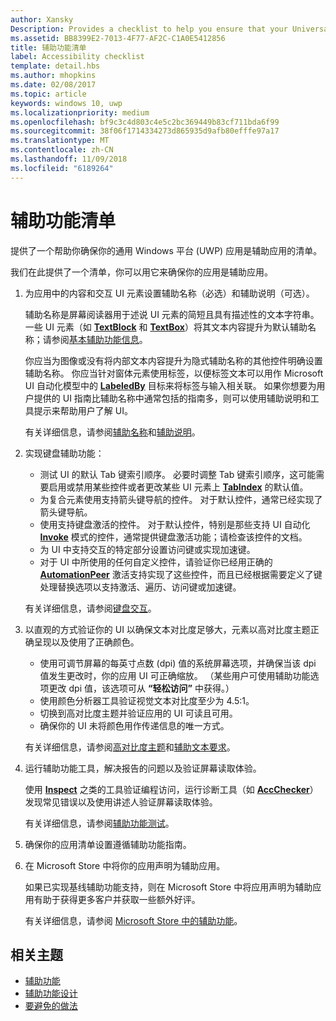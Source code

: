 ```yaml
---
author: Xansky
Description: Provides a checklist to help you ensure that your Universal Windows Platform (UWP) app is accessible.
ms.assetid: BB8399E2-7013-4F77-AF2C-C1A0E5412856
title: 辅助功能清单
label: Accessibility checklist
template: detail.hbs
ms.author: mhopkins
ms.date: 02/08/2017
ms.topic: article
keywords: windows 10, uwp
ms.localizationpriority: medium
ms.openlocfilehash: bf9c3c4d803c4e5c2bc369449b83cf711bda6f99
ms.sourcegitcommit: 38f06f1714334273d865935d9afb80efffe97a17
ms.translationtype: MT
ms.contentlocale: zh-CN
ms.lasthandoff: 11/09/2018
ms.locfileid: "6189264"
---
```

# <a name="accessibility-checklist"></a>辅助功能清单



提供了一个帮助你确保你的通用 Windows 平台 (UWP) 应用是辅助应用的清单。

我们在此提供了一个清单，你可以用它来确保你的应用是辅助应用。

1.  为应用中的内容和交互 UI 元素设置辅助名称（必选）和辅助说明（可选）。

    辅助名称是屏幕阅读器用于述说 UI 元素的简短且具有描述性的文本字符串。 一些 UI 元素（如 [**TextBlock**](https://msdn.microsoft.com/library/windows/apps/BR209652) 和 [**TextBox**](https://msdn.microsoft.com/library/windows/apps/BR209683)）将其文本内容提升为默认辅助名称；请参阅[基本辅助功能信息](basic-accessibility-information.md#name_from_inner_text)。

    你应当为图像或没有将内部文本内容提升为隐式辅助名称的其他控件明确设置辅助名称。 你应当针对窗体元素使用标签，以便标签文本可以用作 Microsoft UI 自动化模型中的 [**LabeledBy**](https://msdn.microsoft.com/library/windows/apps/Hh759769) 目标来将标签与输入相关联。 如果你想要为用户提供的 UI 指南比辅助名称中通常包括的指南多，则可以使用辅助说明和工具提示来帮助用户了解 UI。

    有关详细信息，请参阅[辅助名称](basic-accessibility-information.md#accessible_name)和[辅助说明](basic-accessibility-information.md)。

2.  实现键盘辅助功能：

    * 测试 UI 的默认 Tab 键索引顺序。 必要时调整 Tab 键索引顺序，这可能需要启用或禁用某些控件或者更改某些 UI 元素上 [**TabIndex**](https://msdn.microsoft.com/library/windows/apps/BR209461) 的默认值。
    * 为复合元素使用支持箭头键导航的控件。 对于默认控件，通常已经实现了箭头键导航。
    * 使用支持键盘激活的控件。 对于默认控件，特别是那些支持 UI 自动化 [**Invoke**](https://msdn.microsoft.com/library/windows/apps/BR242582) 模式的控件，通常提供键盘激活功能；请检查该控件的文档。
    * 为 UI 中支持交互的特定部分设置访问键或实现加速键。
    * 对于 UI 中所使用的任何自定义控件，请验证你已经用正确的 [**AutomationPeer**](https://msdn.microsoft.com/library/windows/apps/BR209185) 激活支持实现了这些控件，而且已经根据需要定义了键处理替换选项以支持激活、遍历、访问键或加速键。

    有关详细信息，请参阅[键盘交互](https://msdn.microsoft.com/library/windows/apps/Mt185607)。

3.  以直观的方式验证你的 UI 以确保文本对比度足够大，元素以高对比度主题正确呈现以及使用了正确颜色。

    * 使用可调节屏幕的每英寸点数 (dpi) 值的系统屏幕选项，并确保当该 dpi 值发生更改时，你的应用 UI 可正确缩放。 （某些用户可使用辅助功能选项更改 dpi 值，该选项可从 **“轻松访问”** 中获得。）
    * 使用颜色分析器工具验证视觉文本对比度至少为 4.5:1。
    * 切换到高对比度主题并验证应用的 UI 可读且可用。
    * 确保你的 UI 未将颜色用作传递信息的唯一方式。

    有关详细信息，请参阅[高对比度主题](high-contrast-themes.md)和[辅助文本要求](accessible-text-requirements.md)。

4.  运行辅助功能工具，解决报告的问题以及验证屏幕读取体验。

    使用 [**Inspect**](https://msdn.microsoft.com/library/windows/desktop/Dd318521) 之类的工具验证编程访问，运行诊断工具（如 [**AccChecker**](https://msdn.microsoft.com/library/windows/desktop/Hh920985)）发现常见错误以及使用讲述人验证屏幕读取体验。

    有关详细信息，请参阅[辅助功能测试](accessibility-testing.md)。

5.  确保你的应用清单设置遵循辅助功能指南。

6.  在 Microsoft Store 中将你的应用声明为辅助应用。

    如果已实现基线辅助功能支持，则在 Microsoft Store 中将应用声明为辅助应用有助于获得更多客户并获取一些额外好评。

    有关详细信息，请参阅 [Microsoft Store 中的辅助功能](accessibility-in-the-store.md)。

<span id="related_topics"/>

## <a name="related-topics"></a>相关主题  
* [辅助功能](accessibility.md)
* [辅助功能设计](https://msdn.microsoft.com/library/windows/apps/Hh700407)
* [要避免的做法](practices-to-avoid.md) 
